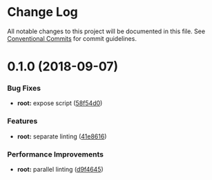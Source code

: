 # Change Log

All notable changes to this project will be documented in this file.
See [Conventional Commits](https://conventionalcommits.org) for commit guidelines.

<a name="0.1.0"></a>

# 0.1.0 (2018-09-07)

### Bug Fixes

- **root:** expose script ([58f54d0](https://github.com/shimarulin/platr/commit/58f54d0))

### Features

- **root:** separate linting ([41e8616](https://github.com/shimarulin/platr/commit/41e8616))

### Performance Improvements

- **root:** parallel linting ([d9f4645](https://github.com/shimarulin/platr/commit/d9f4645))
